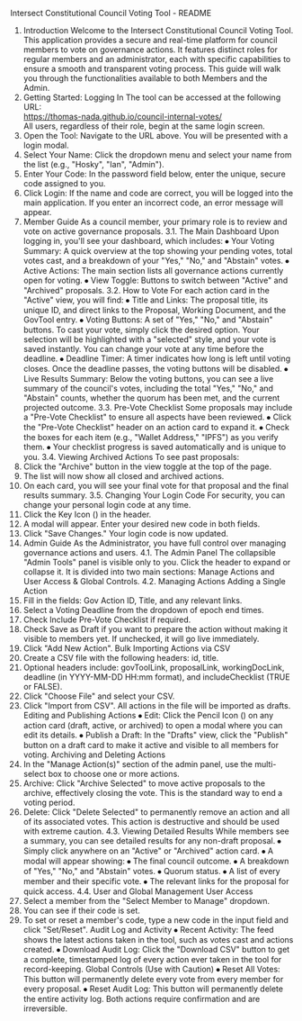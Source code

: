 Intersect Constitutional Council Voting Tool - README
1. Introduction
Welcome to the Intersect Constitutional Council Voting Tool. This application provides a secure and real-time platform for council members to vote on governance actions. It features distinct roles for regular members and an administrator, each with specific capabilities to ensure a smooth and transparent voting process.
This guide will walk you through the functionalities available to both Members and the Admin.
2. Getting Started: Logging In
The tool can be accessed at the following URL:  
https://thomas-nada.github.io/council-internal-votes/  
All users, regardless of their role, begin at the same login screen.
1.	Open the Tool: Navigate to the URL above. You will be presented with a login modal.
2.	Select Your Name: Click the dropdown menu and select your name from the list (e.g., "Hosky", "Ian", "Admin").
3.	Enter Your Code: In the password field below, enter the unique, secure code assigned to you.
4.	Click Login: If the name and code are correct, you will be logged into the main application.
If you enter an incorrect code, an error message will appear.
3. Member Guide
As a council member, your primary role is to review and vote on active governance proposals.
3.1. The Main Dashboard
Upon logging in, you'll see your dashboard, which includes:
⦁	Your Voting Summary: A quick overview at the top showing your pending votes, total votes cast, and a breakdown of your "Yes," "No," and "Abstain" votes.
⦁	Active Actions: The main section lists all governance actions currently open for voting.
⦁	View Toggle: Buttons to switch between "Active" and "Archived" proposals.
3.2. How to Vote
For each action card in the "Active" view, you will find:
⦁	Title and Links: The proposal title, its unique ID, and direct links to the Proposal, Working Document, and the GovTool entry.
⦁	Voting Buttons: A set of "Yes," "No," and "Abstain" buttons. To cast your vote, simply click the desired option. Your selection will be highlighted with a "selected" style, and your vote is saved instantly. You can change your vote at any time before the deadline.
⦁	Deadline Timer: A timer indicates how long is left until voting closes. Once the deadline passes, the voting buttons will be disabled.
⦁	Live Results Summary: Below the voting buttons, you can see a live summary of the council's votes, including the total "Yes," "No," and "Abstain" counts, whether the quorum has been met, and the current projected outcome.
3.3. Pre-Vote Checklist
Some proposals may include a "Pre-Vote Checklist" to ensure all aspects have been reviewed.
⦁	Click the "Pre-Vote Checklist" header on an action card to expand it.
⦁	Check the boxes for each item (e.g., "Wallet Address," "IPFS") as you verify them.
⦁	Your checklist progress is saved automatically and is unique to you.
3.4. Viewing Archived Actions
To see past proposals:
1.	Click the "Archive" button in the view toggle at the top of the page.
2.	The list will now show all closed and archived actions.
3.	On each card, you will see your final vote for that proposal and the final results summary.
3.5. Changing Your Login Code
For security, you can change your personal login code at any time.
1.	Click the Key Icon (<i class="fas fa-key"></i>) in the header.
2.	A modal will appear. Enter your desired new code in both fields.
3.	Click "Save Changes." Your login code is now updated.
4. Admin Guide
As the Administrator, you have full control over managing governance actions and users.
4.1. The Admin Panel
The collapsible "Admin Tools" panel is visible only to you. Click the header to expand or collapse it. It is divided into two main sections: Manage Actions and User Access & Global Controls.
4.2. Managing Actions
Adding a Single Action
1.	Fill in the fields: Gov Action ID, Title, and any relevant links.
2.	Select a Voting Deadline from the dropdown of epoch end times.
3.	Check Include Pre-Vote Checklist if required.
4.	Check Save as Draft if you want to prepare the action without making it visible to members yet. If unchecked, it will go live immediately.
5.	Click "Add New Action".
Bulk Importing Actions via CSV
1.	Create a CSV file with the following headers: id, title.
2.	Optional headers include: govToolLink, proposalLink, workingDocLink, deadline (in YYYY-MM-DD HH:mm format), and includeChecklist (TRUE or FALSE).
3.	Click "Choose File" and select your CSV.
4.	Click "Import from CSV". All actions in the file will be imported as drafts.
Editing and Publishing Actions
⦁	Edit: Click the Pencil Icon (<i class="fas fa-pencil-alt"></i>) on any action card (draft, active, or archived) to open a modal where you can edit its details.
⦁	Publish a Draft: In the "Drafts" view, click the "Publish" button on a draft card to make it active and visible to all members for voting.
Archiving and Deleting Actions
1.	In the "Manage Action(s)" section of the admin panel, use the multi-select box to choose one or more actions.
2.	Archive: Click "Archive Selected" to move active proposals to the archive, effectively closing the vote. This is the standard way to end a voting period.
3.	Delete: Click "Delete Selected" to permanently remove an action and all of its associated votes. This action is destructive and should be used with extreme caution.
4.3. Viewing Detailed Results
While members see a summary, you can see detailed results for any non-draft proposal.
⦁	Simply click anywhere on an "Active" or "Archived" action card.
⦁	A modal will appear showing:
⦁	The final council outcome.
⦁	A breakdown of "Yes," "No," and "Abstain" votes.
⦁	Quorum status.
⦁	A list of every member and their specific vote.
⦁	The relevant links for the proposal for quick access.
4.4. User and Global Management
User Access
1.	Select a member from the "Select Member to Manage" dropdown.
2.	You can see if their code is set.
3.	To set or reset a member's code, type a new code in the input field and click "Set/Reset".
Audit Log and Activity
⦁	Recent Activity: The feed shows the latest actions taken in the tool, such as votes cast and actions created.
⦁	Download Audit Log: Click the "Download CSV" button to get a complete, timestamped log of every action ever taken in the tool for record-keeping.
Global Controls (Use with Caution)
⦁	Reset All Votes: This button will permanently delete every vote from every member for every proposal.
⦁	Reset Audit Log: This button will permanently delete the entire activity log.
Both actions require confirmation and are irreversible.
